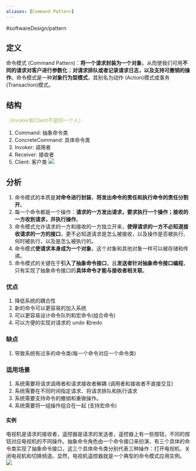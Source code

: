 ```yaml
---
aliases: [Command Pattern]
---
```

#softwareDesign/pattern

## 定义
命令模式 (Command Pattern)：**将一个请求封装为一个对象**，从而使我们可用**不同的请求对客户进行参数化**；**对请求排队或者记录请求日志，以及支持可撤销的操作**。命令模式是一种**对象行为型模式**，其别名为动作 (Action)模式或事务 (Transaction)模式。

## 结构
<font color="#9bbb59">（Invoker和Client不是同一个人）</font>
1. Command: 抽象命令类
2. ConcreteCommand: 具体命令类
3. Invoker: 调用者
4. Receiver: 接收者
5. Client: 客户类
![](https://spricoder.oss-cn-shanghai.aliyuncs.com/2021-Software-System-Design/img/lec05/7.png)

## 分析
1. 命令模式的本质是**对命令进行封装**，**将发出命令的责任和执行命令的责任分割开**。
2. 每一个命令都是一个操作：**请求的一方发出请求，要求执行一个操作；接收的一方收到请求，并执行操作**。
3. 命令模式允许请求的一方和接收的一方独立开来，**使得请求的一方不必知道接收请求的一方的接口**，更不必知道请求是怎么被接收，以及操作是否被执行、何时被执行，以及是怎么被执行的。
4. 命令模式**使请求本身成为一个对象**，这个对象和其他对象一样可以被存储和传递。
5. 命令模式的关键在于**引入了抽象命令接口**，且**发送者针对抽象命令接口编程**，只有实现了抽象命令接口的**具体命令才能与接收者相关联**。

### 优点
1.  降低系统的耦合性
2.  新的命令可以更容易的加入系统
3.  可以更容易设计命令队列和宏命令(组合命令)
4.  可以方便的实现对请求的 undo 和redo

### 缺点
1. 导致系统有过多的命令类(每一个命令对应一个命令类)

### 适用场景
1. 系统需要将请求调用者和请求接收者解耦 (调用者和接收者不直接交互)
2. 系统需要在不同时间指定请求、将请求排队和执行请求
3. 系统需要支持命令的撤销和重做操作。
4. 系统需要将一组操作组合在一起 (支持宏命令)

#### 实例
电视机是请求的接收者，遥控器是请求的发送者，遥控器上有一些按钮，不同的按钮对应电视机的不同操作。抽象命令角色由一个命令接口来扮演，有三个具体的命令类实现了抽象命令接口，这三个具体命令类分别代表三种操作：打开电视机、关闭电视机和切换频道。显然，电视机遥控器就是一个典型的命令模式应用实例。
![](https://spricoder.oss-cn-shanghai.aliyuncs.com/2021-Software-System-Design/img/lec05/9.png)